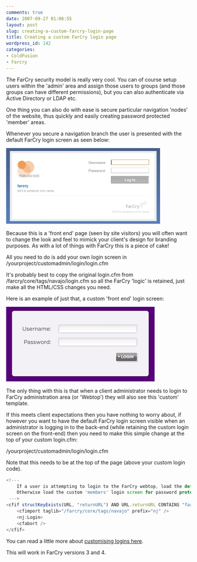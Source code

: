```yaml
---
comments: true
date: 2007-09-27 01:08:55
layout: post
slug: creating-a-custom-farcry-login-page
title: Creating a custom FarCry login page
wordpress_id: 142
categories:
- ColdFusion
- Farcry
---
```


The FarCry security model is really very cool. You can of course setup users within the 'admin' area and assign those users to groups (and those groups can have different permissions), but you can also authenticate via Active Directory or LDAP etc.

One thing you can also do with ease is secure particular navigation 'nodes' of the website, thus quickly and easily creating password protected 'member' areas.

Whenever you secure a navigation branch the user is presented with the default FarCry login screen as seen below:




![FarCry login](/images/uploads/2007/09/farcrylogin.jpg)




Because this is a 'front end' page (seen by site visitors) you will often want to change the look and feel to mimick your client's design for branding purposes. As with a lot of things with FarCry this is a piece of cake!

All you need to do is add your own login screen in /yourproject/customadmin/login/login.cfm

It's probably best to copy the original login.cfm from /farcry/core/tags/navajo/login.cfm so all the FarCry 'logic' is retained, just make all the HTML/CSS changes you need.

Here is an example of just that, a custom 'front end' login screen:




![Custom login](/images/uploads/2007/09/customlogin.jpg)




The only thing with this is that when a client administrator needs to login to FarCry administration area (or 'Webtop') they will also see this 'custom' template.

If this meets client expectations then you have nothing to worry about, if however you want to have the default FarCry login screen visible when an administrator is logging in to the back-end (while retaining the custom login screen on the front-end) then you need to make this simple change at the top of your custom login.cfm:

/yourproject/customadmin/login/login.cfm

Note that this needs to be at the top of the page (above your custom login code).

``` javascript
<!---
	If a user is attempting to login to the FarCry webtop, load the default login screen.
	Otherwise load the custom 'members' login screen for password protected site areas.
 --->
<cfif structKeyExists(URL, "returnURL") AND URL.returnURL CONTAINS "farcry">
	<cfimport taglib="/farcry/core/tags/navajo" prefix="nj" />
	<nj:Login>
	<cfabort />
</cfif>
```

You can read a little more about [customising logins here](http://docs.farcrycms.org:8080/confluence/display/FCDEV40/Customise+Login).

This will work in FarCry versions 3 and 4.
